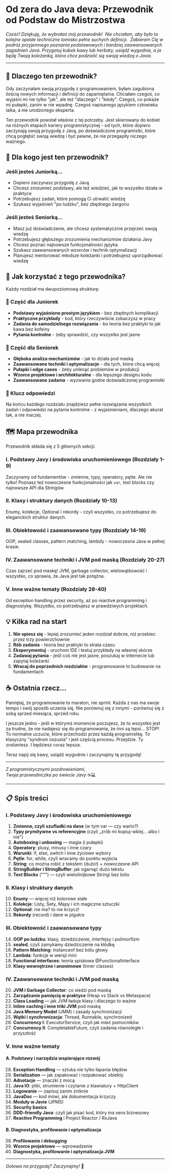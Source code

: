 # Od zera do Java deva: Przewodnik od Podstaw do Mistrzostwa 

*Cześć! Dziękuję, że wybrałaś mój przewodnik! 
Nie chciałam, aby było to kolejne opasłe techniczne tomisko pełne suchych definicji. 
Zabieram Cię w podróż przyjemnego poznania podstawowych i bardziej zaawansowanych zagadnień Java. Przygotuj kubek kawy lub herbaty, usiądź wygodnie, a ja będę Twoją koleżanką, która chce podzielić się swoją wiedzą o Javie.* 

---

## 👋 Dlaczego ten przewodnik?

Gdy zaczynałam swoją przygodę z programowaniem, byłam zagubiona ilością nowych informacji i definicji do zapamiętania. Chciałam czegoś, co wyjaśni mi nie tylko "jak", ale też "dlaczego" i "kiedy". Czegoś, co pokaże mi pułapki, zanim w nie wpadnę. Czegoś napisanego językiem człowieka laika, a nie urodzonego eksperta. 

Ten przewodnik powstał właśnie z tej potrzeby. Jest skierowany do kobiet na różnych etapach kariery programistycznej - od tych, które dopiero zaczynają swoją przygodę z Javą, po doświadczone programistki, które chcą pogłębić swoją wiedzę i być pewne, że nie przegapiły niczego ważnego.

## 🎯 Dla kogo jest ten przewodnik?

### Jeśli jesteś Juniorką...
- Dopiero zaczynasz przygodę z Javą
- Chcesz zrozumieć podstawy, ale też wiedzieć, jak to wszystko działa w praktyce
- Potrzebujesz zadań, które pomogą Ci utrwalić wiedzę
- Szukasz wyjaśnień "po ludzku", bez zbędnego żargonu

### Jeśli jesteś Seniorką...
- Masz już doświadczenie, ale chcesz systematycznie przejrzeć swoją wiedzę
- Potrzebujesz głębszego zrozumienia mechanizmów działania Javy
- Chcesz poznać najnowsze funkcjonalności języka
- Szukasz zaawansowanych wzorców i technik optymalizacji
- Planujesz mentorować młodsze koleżanki i potrzebujesz uporządkować wiedzę

## 📖 Jak korzystać z tego przewodnika?

Każdy rozdział ma dwupoziomową strukturę:

### 🌱 Część dla Juniorek
- **Podstawy wyjaśnione prostym językiem** - bez zbędnych komplikacji
- **Praktyczne przykłady** - kod, który rzeczywiście zobaczysz w pracy
- **Zadania do samodzielnego rozwiązania** - bo teoria bez praktyki to jak kawa bez kofeiny
- **Pytania kontrolne** - żeby sprawdzić, czy wszystko jest jasne

### 🚀 Część dla Seniorek  
- **Głęboka analiza mechanizmów** - jak to działa pod maską
- **Zaawansowane techniki i optymalizacje** - dla tych, które chcą więcej
- **Pułapki i edge cases** - żeby uniknąć problemów w produkcji
- **Wzorce projektowe i architekturalne** - dla lepszego designu kodu
- **Zaawansowane zadania** - wyzwania godne doświadczonej programistki

### 🔑 Klucz odpowiedzi
Na końcu każdego rozdziału znajdziesz pełne rozwiązania wszystkich zadań i odpowiedzi na pytania kontrolne - z wyjaśnieniami, dlaczego akurat tak, a nie inaczej.

## 🗺️ Mapa przewodnika

Przewodnik składa się z 5 głównych sekcji:

### I. Podstawy Javy i środowiska uruchomieniowego (Rozdziały 1-9)
Zaczynamy od fundamentów - zmienne, typy, operatory, pętle. Ale nie tylko! Poznasz też nowoczesne funkcjonalności jak `var`, text blocks czy najnowsze API dla Stringów.

### II. Klasy i struktury danych (Rozdziały 10-13)
Enumy, kolekcje, Optional i rekordy - czyli wszystko, co potrzebujesz do eleganckich struktur danych.

### III. Obiektowość i zaawansowane typy (Rozdziały 14-19)
OOP, sealed classes, pattern matching, lambdy - nowoczesna Java w pełnej krasie.

### IV. Zaawansowane techniki i JVM pod maską (Rozdziały 20-27)
Czas zajrzeć pod maskę! JVM, garbage collector, wielowątkowość i wszystko, co sprawia, że Java jest tak potężna.

### V. Inne ważne tematy (Rozdziały 28-40)
Od exception handling przez security, aż po reactive programming i diagnostykę. Wszystko, co potrzebujesz w prawdziwych projektach.

## 💡 Kilka rad na start

1. **Nie spiesz się** - lepiej zrozumieć jeden rozdział dobrze, niż przebiec przez trzy powierzchownie
2. **Rób zadania** - teoria bez praktyki to strata czasu
3. **Eksperymentuj** - uruchom IDE i testuj przykłady na własnej skórze
4. **Zadawaj pytania** - jeśli coś nie jest jasne, poszukaj w internecie lub zapytaj koleżanki
5. **Wracaj do poprzednich rozdziałów** - programowanie to budowanie na fundamentach

## ☕ Ostatnia rzecz...

Pamiętaj, że programowanie to maraton, nie sprint. Każda z nas ma swoje tempo i swój sposób uczenia się. Nie porównuj się z innymi - porównuj się z sobą sprzed miesiąca, sprzed roku.

I jeszcze jedno - jeśli w którymś momencie poczujesz, że to wszystko jest za trudne, że nie nadajesz się do programowania, że inni są lepsi... STOP! To normalne uczucie, które przechodzi przez każdą programistkę. To klasyczny "syndrom oszusta" i jest częścią procesu. Przejdzie. Ty zostaniesz. I będziesz coraz lepsza.

Teraz napij się kawy, usiądź wygodnie i zaczynajmy tę przygodę!

---

*Z programistycznymi pozdrowieniami,*  
*Twoja przewodniczka po świecie Javy* ☕💻

---

## 📋 Spis treści

### I. Podstawy Javy i środowiska uruchomieniowego

1. **Zmienne, czyli szufladki na dane** (w tym var — czy warto?)
2. **Typy prymitywne vs referencyjne** (czyli „zrób mi kopiuj-wklej... albo i nie")
3. **Autoboxing i unboxing** — magia (i pułapki)
4. **Operatory**: plusy, minusy i inne czary
5. **Warunki**: if, else, switch i inne życiowe wybory
6. **Pętle**: for, while, czyli wracamy do punktu wyjścia
7. **String**: co można robić z tekstem (dużo!) + nowoczesne API
8. **StringBuilder i StringBuffer**: jak ogarnąć dużo tekstu
9. **Text Blocks** (""") — czyli wielolinijkowe Stringi bez bólu

### II. Klasy i struktury danych

10. **Enumy** — więcej niż kolorowe stałe
11. **Kolekcje**: Listy, Sety, Mapy i ich magiczne sztuczki
12. **Optional**: nie ma? to nie krzycz!
13. **Rekordy** (record) i dane w pigułce

### III. Obiektowość i zaawansowane typy

14. **OOP po ludzku**: klasy, dziedziczenie, interfejsy i polimorfizm
15. **sealed**, czyli zamykamy dziedziczenie na kłódkę
16. **Pattern Matching**: instanceof bez bólu głowy
17. **Lambda**: funkcje w wersji mini
18. **Functional interfaces**: teoria spiskowa @FunctionalInterface
19. **Klasy wewnętrzne i anonimowe** (Inner classes)

### IV. Zaawansowane techniki i JVM pod maską

20. **JVM i Garbage Collector**: co siedzi pod maską
21. **Zarządzanie pamięcią w praktyce** (Heap vs Stack vs Metaspace)
22. **Class Loading** — jak JVM ładuje klasy i dlaczego to ważne
23. **Inline caching i inne triki JVM** pod maską
24. **Java Memory Model** (JMM) i zasady synchronizacji
25. **Wątki i synchronizacja**: Thread, Runnable, synchronized
26. **Concurrency I**: ExecutorService, czyli jak mieć pomocników
27. **Concurrency II**: CompletableFuture, czyli zadania równoległe i przyszłość

### V. Inne ważne tematy

#### A. Podstawy i narzędzia wspierające rozwój

28. **Exception Handling** — sztuka nie tylko łapania błędów
29. **Serialization** — jak zapakować i rozpakować obiekty
30. **Adnotacje** — znaczki z mocą
31. **Java IO**: pliki, strumienie i czytanie z klawiatury + HttpClient
32. **Logowanie** — zapisuj zanim zniknie
33. **JavaDoc** — kod mówi, ale dokumentacja krzyczy
34. **Moduły w Javie** (JPMS)
35. **Security basics**
36. **DDD-friendly Java**: czyli jak pisać kod, który ma sens biznesowy
37. **Reactive Programming** i Project Reactor / RxJava

#### B. Diagnostyka, profilowanie i optymalizacja

38. **Profilowanie i debugging**
39. **Wzorce projektowe** — wprowadzenie
40. **Diagnostyka, profilowanie i optymalizacja JVM**

---

*Gotowa na przygodę? Zaczynajmy!* 🚀
